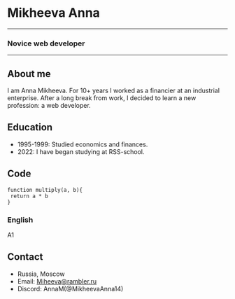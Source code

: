 # Mikheeva Anna
---
### Novice web developer
---

## About me
I am Anna Mikheeva. For 10+ years I worked as a financier at an industrial enterprise. After a long break from work, I decided to learn a new profession: a web developer.

## Education
* 1995-1999: Studied economics and finances.
* 2022: I have began studying at RSS-school.

## Code
```
function multiply(a, b){
 return a * b
}
```

### English
A1

## Contact
* Russia, Moscow
* Email: Miheeva@rambler.ru
* Discord: AnnaM(@MikheevaAnna14)